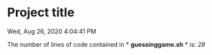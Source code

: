# Project title
Wed, Aug 26, 2020  4:04:41 PM

The number of lines of code contained in * **guessinggame.sh** * is: *28* 
